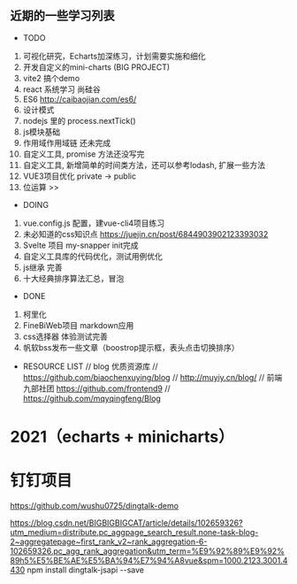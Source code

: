 ## 近期的一些学习列表

* TODO
1. 可视化研究，Echarts加深练习，计划需要实施和细化
2. 开发自定义的mini-charts (BIG PROJECT)
3. vite2 搞个demo
4. react 系统学习 尚硅谷
5. ES6 http://caibaojian.com/es6/
6. 设计模式 
7.  nodejs 里的 process.nextTick()
8.  js模块基础 
9.  作用域作用域链 还未完成 
10. 自定义工具, promise 方法还没写完
11. 自定义工具, 新增简单的时间类方法，还可以参考lodash, 扩展一些方法
12. VUE3项目优化 private -> public
13. 位运算 >>


* DOING
1. vue.config.js 配置，建vue-cli4项目练习
2. 未必知道的css知识点 https://juejin.cn/post/6844903902123393032
3. Svelte 项目 my-snapper init完成
4. 自定义工具库的代码优化，测试用例优化
5. js继承 完善
6. 十大经典排序算法汇总，冒泡

* DONE
1. 柯里化 
2. FineBiWeb项目 markdown应用
3. css选择器 体验测试完善
4. 帆软bss发布一些文章（boostrop提示框，表头点击切换排序）

* RESOURCE LIST
// blog 优质资源库
// https://github.com/biaochenxuying/blog
// http://muyiy.cn/blog/
// 前端九部社团 https://github.com/frontend9
// https://github.com/mqyqingfeng/Blog

# 2021（echarts + minicharts）
# 钉钉项目
https://github.com/wushu0725/dingtalk-demo

https://blog.csdn.net/BIGBIGBIGCAT/article/details/102659326?utm_medium=distribute.pc_aggpage_search_result.none-task-blog-2~aggregatepage~first_rank_v2~rank_aggregation-6-102659326.pc_agg_rank_aggregation&utm_term=%E9%92%89%E9%92%89h5%E5%BE%AE%E5%BA%94%E7%94%A8vue&spm=1000.2123.3001.4430
npm install dingtalk-jsapi --save

